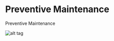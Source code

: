 
# Preventive Maintenance
Preventive Maintenance


![alt tag](https://github.com/kirkhas/zeppelin-notebooks/blob/master/Preventive_maintenance/corImg.png)
